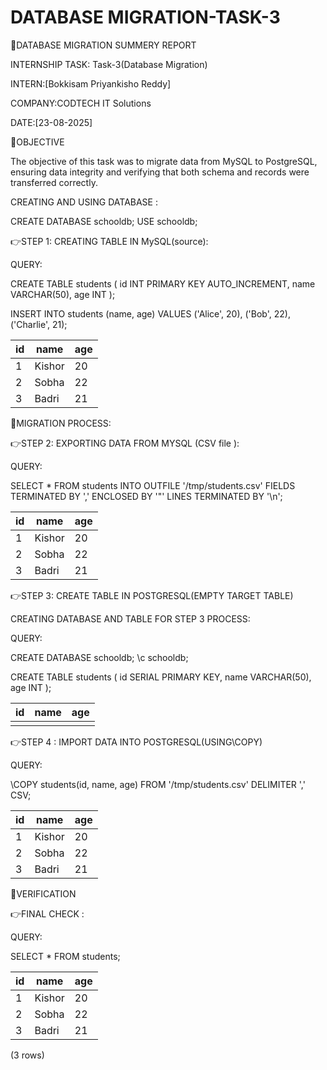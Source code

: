 # DATABASE MIGRATION-TASK-3

📑DATABASE MIGRATION SUMMERY REPORT

  INTERNSHIP TASK: Task-3(Database Migration)

  INTERN:[Bokkisam Priyankisho Reddy]

  COMPANY:CODTECH IT Solutions

  DATE:[23-08-2025]

🔷OBJECTIVE 

The objective of this task was to migrate data from MySQL to PostgreSQL, ensuring data integrity and verifying that both schema and records were transferred correctly.

CREATING AND USING DATABASE :
 
CREATE DATABASE schooldb;
USE schooldb;

👉STEP 1: CREATING TABLE IN MySQL(source):

QUERY:

CREATE TABLE students (
    id INT PRIMARY KEY AUTO_INCREMENT,
    name VARCHAR(50),
    age INT
);

INSERT INTO students (name, age) VALUES
('Alice', 20),
('Bob', 22),
('Charlie', 21);


|id |name    |age  |
|---|--------|-----|
| 1 | Kishor | 20  |
| 2 | Sobha  | 22  |
| 3 | Badri  | 21  |


🔷MIGRATION PROCESS:

👉STEP 2: EXPORTING DATA FROM MYSQL (CSV file ):

QUERY:

SELECT * FROM students
INTO OUTFILE '/tmp/students.csv'
FIELDS TERMINATED BY ','
ENCLOSED BY '"'
LINES TERMINATED BY '\n';

| id  | name  | age |
|-----|-------|-----|
| 1   | Kishor| 20  |
| 2   | Sobha | 22  |
| 3   | Badri | 21  |

👉STEP 3: CREATE TABLE IN POSTGRESQL(EMPTY TARGET TABLE)

CREATING DATABASE AND TABLE FOR STEP 3 PROCESS:

QUERY:

CREATE DATABASE schooldb;
\c schooldb;

CREATE TABLE students (
    id SERIAL PRIMARY KEY,
    name VARCHAR(50),
    age INT
);

| id | name | age|
|----|------|----|
|    |      |    |

👉STEP 4 : IMPORT DATA INTO POSTGRESQL(USING\COPY)

QUERY:

\COPY students(id, name, age) FROM '/tmp/students.csv' DELIMITER ',' CSV;

| id | name   | age  |
|----|--------|------|
| 1  | Kishor | 20   |
| 2  | Sobha  | 22   |
| 3  | Badri  | 21   |

🔷VERIFICATION 

👉FINAL CHECK :

QUERY:

SELECT * FROM students;

| id  | name   | age |
|-----|--------|-----|
| 1   | Kishor | 20  |
| 2   | Sobha  | 22  |
| 3   | Badri  | 21  |

(3 rows)














